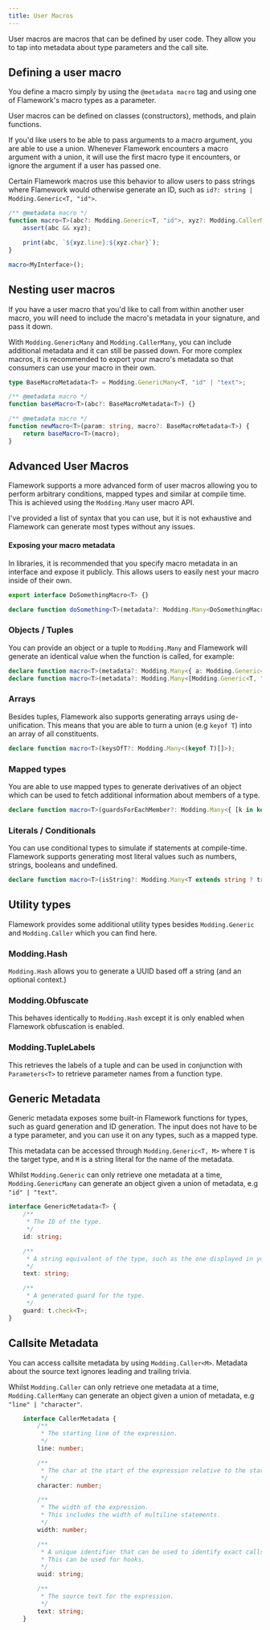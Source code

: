 ```yaml
---
title: User Macros
---
```

User macros are macros that can be defined by user code. They allow you to tap into metadata about type parameters and the call site.

## Defining a user macro
You define a macro simply by using the `@metadata macro` tag and using one of Flamework's macro types as a parameter.

User macros can be defined on classes (constructors), methods, and plain functions.

If you'd like users to be able to pass arguments to a macro argument, you are able to use a union.
Whenever Flamework encounters a macro argument with a union, it will use the first macro type it encounters, or ignore the argument if a user has passed one.

Certain Flamework macros use this behavior to allow users to pass strings where Flamework would otherwise generate an ID, such as `id?: string | Modding.Generic<T, "id">`.

```ts
/** @metadata macro */
function macro<T>(abc?: Modding.Generic<T, "id">, xyz?: Modding.CallerMany<"line" | "char">) {
	assert(abc && xyz);

	print(abc, `${xyz.line}:${xyz.char}`);
}

macro<MyInterface>();
```

## Nesting user macros
If you have a user macro that you'd like to call from within another user macro, you will need to include the macro's metadata in your signature, and pass it down.

With `Modding.GenericMany` and `Modding.CallerMany`, you can include additional metadata and it can still be passed down.
For more complex macros, it is recommended to export your macro's metadata so that consumers can use your macro in their own.

```ts
type BaseMacroMetadata<T> = Modding.GenericMany<T, "id" | "text">;

/** @metadata macro */
function baseMacro<T>(abc?: BaseMacroMetadata<T>) {}

/** @metadata macro */
function newMacro<T>(param: string, macro?: BaseMacroMetadata<T>) {
	return baseMacro<T>(macro);
}
```

## Advanced User Macros

Flamework supports a more advanced form of user macros allowing you to perform arbitrary conditions, mapped types and similar at compile time.
This is achieved using the `Modding.Many` user macro API.

I've provided a list of syntax that you can use, but it is not exhaustive and Flamework can generate most types without any issues.

#### Exposing your macro metadata

In libraries, it is recommended that you specify macro metadata in an interface and expose it publicly.
This allows users to easily nest your macro inside of their own.

```ts
export interface DoSomethingMacro<T> {}

declare function doSomething<T>(metadata?: Modding.Many<DoSomethingMacro<T>>);
```

### Objects / Tuples

You can provide an object or a tuple to `Modding.Many` and Flamework will generate an identical value when the function is called, for example:

```ts
declare function macro<T>(metadata?: Modding.Many<{ a: Modding.Generic<T, "id">, b: Modding.Caller<"uuid"> }>);
declare function macro<T>(metadata?: Modding.Many<[Modding.Generic<T, "id">, Modding.Caller<"uuid">]>);
```

### Arrays

Besides tuples, Flamework also supports generating arrays using de-unification.
This means that you are able to turn a union (e.g `keyof T`) into an array of all constituents.

```ts
declare function macro<T>(keysOfT?: Modding.Many<(keyof T)[]>);
```

### Mapped types

You are able to use mapped types to generate derivatives of an object which can be used to fetch additional information about members of a type.

```ts
declare function macro<T>(guardsForEachMember?: Modding.Many<{ [k in keyof T]: Modding.Generic<T[k], "guard"> }>);
```

### Literals / Conditionals

You can use conditional types to simulate if statements at compile-time.
Flamework supports generating most literal values such as numbers, strings, booleans and undefined.

```ts
declare function macro<T>(isString?: Modding.Many<T extends string ? true : false>);
```

## Utility types

Flamework provides some additional utility types besides `Modding.Generic` and `Modding.Caller` which you can find here.

### Modding.Hash

`Modding.Hash` allows you to generate a UUID based off a string (and an optional context.)

### Modding.Obfuscate

This behaves identically to `Modding.Hash` except it is only enabled when Flamework obfuscation is enabled.

### Modding.TupleLabels

This retrieves the labels of a tuple and can be used in conjunction with `Parameters<T>` to retrieve parameter names from a function type.

## Generic Metadata
Generic metadata exposes some built-in Flamework functions for types, such as guard generation and ID generation.
The input does not have to be a type parameter, and you can use it on any types, such as a mapped type.

This metadata can be accessed through `Modding.Generic<T, M>` where `T` is the target type, and `M` is a string literal for the name of the metadata.

Whilst `Modding.Generic` can only retrieve one metadata at a time, `Modding.GenericMany` can generate an object given a union of metadata, e.g `"id" | "text"`.

```ts
interface GenericMetadata<T> {
	/**
	 * The ID of the type.
	 */
	id: string;

	/**
	 * A string equivalent of the type, such as the one displayed in your code editor.
	 */
	text: string;

	/**
	 * A generated guard for the type.
	 */
	guard: t.check<T>;
}
```

## Callsite Metadata
You can access callsite metadata by using `Modding.Caller<M>`. Metadata about the source text ignores leading and trailing trivia.

Whilst `Modding.Caller` can only retrieve one metadata at a time, `Modding.CallerMany` can generate an object given a union of metadata, e.g `"line" | "character"`.

```ts
	interface CallerMetadata {
		/**
		 * The starting line of the expression.
		 */
		line: number;

		/**
		 * The char at the start of the expression relative to the starting line.
		 */
		character: number;

		/**
		 * The width of the expression.
		 * This includes the width of multiline statements.
		 */
		width: number;

		/**
		 * A unique identifier that can be used to identify exact callsites.
		 * This can be used for hooks.
		 */
		uuid: string;

		/**
		 * The source text for the expression.
		 */
		text: string;
	}
```
